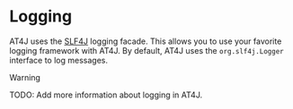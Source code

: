 # Logging

AT4J uses the [SLF4J](http://www.slf4j.org/) logging facade. This allows you to use your favorite logging framework with
AT4J. By default, AT4J uses the `org.slf4j.Logger` interface to log messages.

> [!WARNING]
> TODO: Add more information about logging in AT4J.
